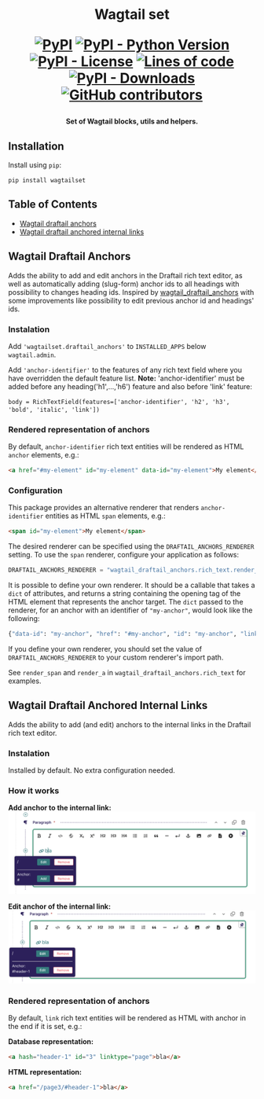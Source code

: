 <h1 align="center">Wagtail set</h1<p align="center">

<p align="center">
<a href="https://pypi.org/project/wagtailset"><img alt="PyPI" src="https://img.shields.io/pypi/v/wagtailset?color=blue"></a>
<a href="https://pypi.org/project/wagtailset"><img alt="PyPI - Python Version" src="https://img.shields.io/pypi/pyversions/wagtailset?color=blue"></a>
<a href="https://pypi.org/project/wagtailset"><img alt="PyPI - License" src="https://img.shields.io/pypi/l/wagtailset?color=blue"></a>
<a href="https://github.com/dest81/wagtailset"><img alt="Lines of code" src="https://tokei.rs/b1/github/dest81/wagtailset?category=lines"></a>
<a href="https://pypi.org/project/wagtailset"><img alt="PyPI - Downloads" src="https://img.shields.io/pypi/dm/wagtailset?color=blue"></a>
<a href="https://github.com/dest81/wagtailset/graphs/contributors"><img alt="GitHub contributors" src="https://img.shields.io/github/contributors/dest81/wagtailset?color=blue"></a>
</p>

<h4 align="center">Set of Wagtail blocks, utils and helpers.</h4<p align="center">

## Installation

Install using `pip`:

```
pip install wagtailset
```

## Table of Contents

 - [ Wagtail draftail anchors](#wagtail_draftail_anchors)
 - [ Wagtail draftail anchored internal links](#wagtail_draftail_anchored_internal_links)

<div id="wagtail_draftail_anchors" />

## Wagtail Draftail Anchors

Adds the ability to add and edit anchors in the Draftail rich text editor, as well as automatically adding (slug-form) anchor ids to all headings with possibility to changes heading ids. Inspired by [wagtail_draftail_anchors](https://github.com/jacobtoppm/wagtail_draftail_anchors) with some improvements like possibility to edit previous anchor id and headings' ids.


### Instalation

Add `'wagtailset.draftail_anchors'` to `INSTALLED_APPS` below `wagtail.admin`.

Add `'anchor-identifier'` to the features of any rich text field where you have overridden the default feature list.
 **Note:** 'anchor-identifier' must be added before any heading('h1',...,'h6') feature and also before 'link' feature:

```
body = RichTextField(features=['anchor-identifier', 'h2', 'h3', 'bold', 'italic', 'link'])
```


### Rendered representation of anchors

By default, `anchor-identifier` rich text entities will be rendered as HTML `anchor` elements, e.g.:

``` html
<a href="#my-element" id="my-element" data-id="my-element">My element</a>
```


### Configuration

This package provides an alternative renderer that renders `anchor-identifier` entities as HTML `span` elements, e.g.:

``` html
<span id="my-element">My element</span>
```

The desired renderer can be specified using the `DRAFTAIL_ANCHORS_RENDERER` setting. To use the `span` renderer, configure your application as follows:

``` python
DRAFTAIL_ANCHORS_RENDERER = "wagtail_draftail_anchors.rich_text.render_span"
```

It is possible to define your own renderer. It should be a callable that takes a `dict` of attributes, and returns a string containing the opening tag of the HTML element that represents the anchor target. The `dict` passed to the renderer, for an anchor with an identifier of `"my-anchor"`, would look like the following:

``` python
{"data-id": "my-anchor", "href": "#my-anchor", "id": "my-anchor", "linktype": "my-anchor"}
```

If you define your own renderer, you should set the value of `DRAFTAIL_ANCHORS_RENDERER` to your custom renderer's import path.

See `render_span` and `render_a` in `wagtail_draftail_anchors.rich_text` for examples.

<div id="wagtail_draftail_anchored_internal_links" />


## Wagtail Draftail Anchored Internal Links

Adds the ability to add (and edit) anchors to the internal links in the Draftail rich text editor.

### Instalation

Installed by default. No extra configuration needed.


### How it works

**Add anchor to the internal link:**
![Add anchor to the internal link](docs/images/add_anchor_link.png)

**Edit anchor of the internal link:**
![Edit anchor of the internal link](docs/images/edit_anchor_link.png)


### Rendered representation of anchors

By default, `link` rich text entities will be rendered as HTML with anchor in the end if it is set, e.g.:

**Database representation:**
``` html
<a hash="header-1" id="3" linktype="page">bla</a>
```

**HTML representation:**
``` html
<a href="/page3/#header-1">bla</a>
```
